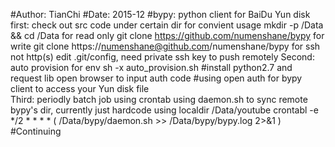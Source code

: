 #Author: TianChi
#Date: 2015-12
#bypy: python client for BaiDu Yun disk
	first: check out src code under certain dir for convient usage
		mkdir -p /Data && cd /Data 
		for read only
	     		git clone https://github.com/numenshane/bypy
        	for write 
	     		git clone https://numenshane@github.com/numenshane/bypy
        	for ssh not http(s)
	     		edit .git/config, 
	     		need private ssh key to push remotely
    	Second: auto provision for env
        	sh -x auto_provision.sh #install python2.7 and request lib
		open browser to input auth code #using open auth for bypy client to access your Yun disk file   
    	Third: periodly batch job using crontab
		using daemon.sh to sync remote bypy's dir, currently just hardcode using localdir /Data/youtube
		crontabl -e 
	    		*/2 * * * * ( /Data/bypy/daemon.sh >> /Data/bypy/bypy.log 2>&1 )
#Continuing
